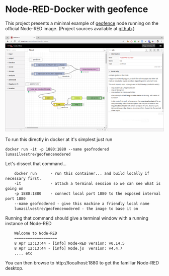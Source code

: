 # Node-RED-Docker with geofence
This project presents a minimal example of [geofence](https://flows.nodered.org/node/node-red-node-geofence "node-red-node-geofence") node running on the official Node-RED image. (Project sources available at [github](https://github.com/lunasilvestre/geofencenodered).)

![alt text][example]

[example]: https://github.com/lunasilvestre/geofencenodered/raw/master/geofence.png "Geofence Node-RED example"

To run this directly in docker at it's simplest just run
```
docker run -it -p 1880:1880 --name geofnodered lunasilvestre/geofencenodered
```
Let's dissect that command...
```
    docker run      - run this container... and build locally if necessary first.
    -it             - attach a terminal session so we can see what is going on
    -p 1880:1880    - connect local port 1880 to the exposed internal port 1880
    --name geofnodered - give this machine a friendly local name
    lunasilvestre/geofencenodered - the image to base it on
```
Running that command should give a terminal window with a running instance of Node-RED
```
    Welcome to Node-RED
    ===================
    8 Apr 12:13:44 - [info] Node-RED version: v0.14.5
    8 Apr 12:13:44 - [info] Node.js  version: v4.4.7
    .... etc
```
You can then browse to http://localhost:1880 to get the familiar Node-RED desktop.
